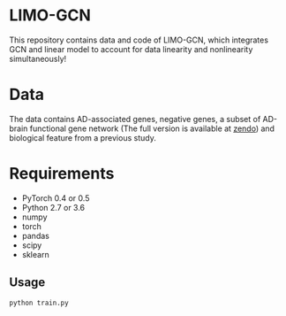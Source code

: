 # LIMO-GCN
This repository contains data and code of LIMO-GCN, which integrates GCN and linear model to account for data linearity and nonlinearity simultaneously! 
# Data
The data contains AD-associated genes, negative genes, a subset of AD-brain functional gene network (The full version is available at [zendo](https://zenodo.org/deposit/8216389)) and biological feature from a previous study.
# Requirements
  * PyTorch 0.4 or 0.5
  * Python 2.7 or 3.6
  * numpy
  * torch
  * pandas
  * scipy
  * sklearn
## Usage
```python train.py```
